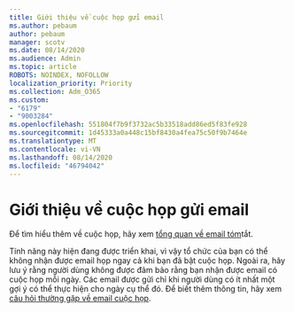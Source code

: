 ```yaml
---
title: Giới thiệu về cuộc họp gửi email
ms.author: pebaum
author: pebaum
manager: scotv
ms.date: 08/14/2020
ms.audience: Admin
ms.topic: article
ROBOTS: NOINDEX, NOFOLLOW
localization_priority: Priority
ms.collection: Adm_O365
ms.custom:
- "6179"
- "9003284"
ms.openlocfilehash: 551804f7b9f3732ac5b33518add86ed5f83fe928
ms.sourcegitcommit: 1d45333a0a448c15bf8430a4fea75c50f9b7464e
ms.translationtype: MT
ms.contentlocale: vi-VN
ms.lasthandoff: 08/14/2020
ms.locfileid: "46794042"
---
```

# <a name="about-briefing-email"></a>Giới thiệu về cuộc họp gửi email

Để tìm hiểu thêm về cuộc họp, hãy xem [tổng quan về email tóm](https://docs.microsoft.com/briefing/be-overview)tắt.  

Tính năng này hiện đang được triển khai, vì vậy tổ chức của bạn có thể không nhận được email họp ngay cả khi bạn đã bật cuộc họp. Ngoài ra, hãy lưu ý rằng người dùng không được đảm bảo rằng bạn nhận được email có cuộc họp mỗi ngày. Các email được gửi chỉ khi người dùng có ít nhất một gợi ý có thể thực hiện cho ngày cụ thể đó. Để biết thêm thông tin, hãy xem [câu hỏi thường gặp về email cuộc họp](https://docs.microsoft.com/briefing/be-faqs).